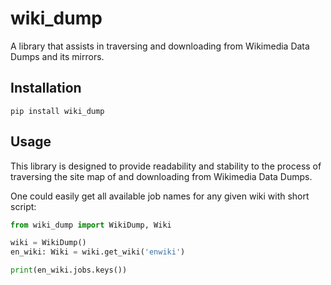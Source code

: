 # wiki_dump
A library that assists in traversing and downloading from Wikimedia Data Dumps 
and its mirrors.

## Installation
`pip install wiki_dump`

## Usage
This library is designed to provide readability and stability to the process 
of traversing the site map of and downloading from Wikimedia Data Dumps.

One could easily get all available job names for any given wiki with 
short script:

```python
from wiki_dump import WikiDump, Wiki

wiki = WikiDump()
en_wiki: Wiki = wiki.get_wiki('enwiki')

print(en_wiki.jobs.keys())
```

